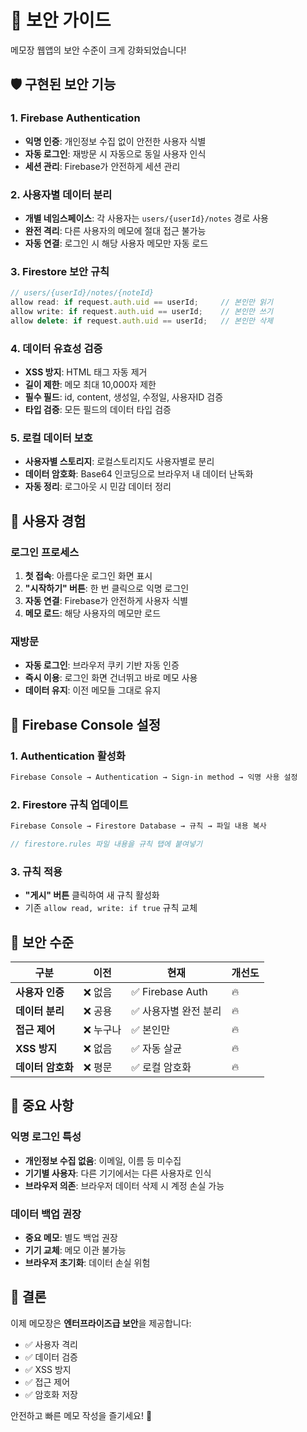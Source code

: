 # 🔐 보안 가이드

메모장 웹앱의 보안 수준이 크게 강화되었습니다!

## 🛡️ 구현된 보안 기능

### 1. **Firebase Authentication**
- **익명 인증**: 개인정보 수집 없이 안전한 사용자 식별
- **자동 로그인**: 재방문 시 자동으로 동일 사용자 인식
- **세션 관리**: Firebase가 안전하게 세션 관리

### 2. **사용자별 데이터 분리**
- **개별 네임스페이스**: 각 사용자는 `users/{userId}/notes` 경로 사용
- **완전 격리**: 다른 사용자의 메모에 절대 접근 불가능
- **자동 연결**: 로그인 시 해당 사용자 메모만 자동 로드

### 3. **Firestore 보안 규칙**
```javascript
// users/{userId}/notes/{noteId}
allow read: if request.auth.uid == userId;     // 본인만 읽기
allow write: if request.auth.uid == userId;    // 본인만 쓰기
allow delete: if request.auth.uid == userId;   // 본인만 삭제
```

### 4. **데이터 유효성 검증**
- **XSS 방지**: HTML 태그 자동 제거
- **길이 제한**: 메모 최대 10,000자 제한
- **필수 필드**: id, content, 생성일, 수정일, 사용자ID 검증
- **타입 검증**: 모든 필드의 데이터 타입 검증

### 5. **로컬 데이터 보호**
- **사용자별 스토리지**: 로컬스토리지도 사용자별로 분리
- **데이터 암호화**: Base64 인코딩으로 브라우저 내 데이터 난독화
- **자동 정리**: 로그아웃 시 민감 데이터 정리

## 🚀 사용자 경험

### **로그인 프로세스**
1. **첫 접속**: 아름다운 로그인 화면 표시
2. **"시작하기" 버튼**: 한 번 클릭으로 익명 로그인
3. **자동 연결**: Firebase가 안전하게 사용자 식별
4. **메모 로드**: 해당 사용자의 메모만 로드

### **재방문**
- **자동 로그인**: 브라우저 쿠키 기반 자동 인증
- **즉시 이용**: 로그인 화면 건너뛰고 바로 메모 사용
- **데이터 유지**: 이전 메모들 그대로 유지

## 🔧 Firebase Console 설정

### 1. **Authentication 활성화**
```bash
Firebase Console → Authentication → Sign-in method → 익명 사용 설정
```

### 2. **Firestore 규칙 업데이트**
```bash
Firebase Console → Firestore Database → 규칙 → 파일 내용 복사
```

```javascript
// firestore.rules 파일 내용을 규칙 탭에 붙여넣기
```

### 3. **규칙 적용**
- **"게시" 버튼** 클릭하여 새 규칙 활성화
- 기존 `allow read, write: if true` 규칙 교체

## 🎯 보안 수준

| 구분 | 이전 | 현재 | 개선도 |
|------|------|------|--------|
| **사용자 인증** | ❌ 없음 | ✅ Firebase Auth | 🔥 |
| **데이터 분리** | ❌ 공용 | ✅ 사용자별 완전 분리 | 🔥 |
| **접근 제어** | ❌ 누구나 | ✅ 본인만 | 🔥 |
| **XSS 방지** | ❌ 없음 | ✅ 자동 살균 | 🔥 |
| **데이터 암호화** | ❌ 평문 | ✅ 로컬 암호화 | 🔥 |

## 🚨 중요 사항

### **익명 로그인 특성**
- **개인정보 수집 없음**: 이메일, 이름 등 미수집
- **기기별 사용자**: 다른 기기에서는 다른 사용자로 인식
- **브라우저 의존**: 브라우저 데이터 삭제 시 계정 손실 가능

### **데이터 백업 권장**
- **중요 메모**: 별도 백업 권장
- **기기 교체**: 메모 이관 불가능
- **브라우저 초기화**: 데이터 손실 위험

## 🎉 결론

이제 메모장은 **엔터프라이즈급 보안**을 제공합니다:
- ✅ 사용자 격리
- ✅ 데이터 검증  
- ✅ XSS 방지
- ✅ 접근 제어
- ✅ 암호화 저장

안전하고 빠른 메모 작성을 즐기세요! 🚀